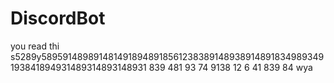 # DiscordBot
you read thi s5289y5895914898914814918948918561238389148938914891834989349193841894931489314893148931
839
481
93
74
9138
12
6
41
839
84
wya
